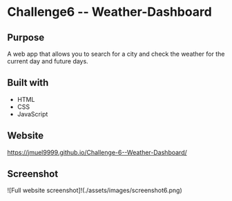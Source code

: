 # Challenge6 -- Weather-Dashboard

## Purpose
A web app that allows you to search for a city and check the weather for the current day and future days.

## Built with
* HTML
* CSS
* JavaScript

## Website
https://jmuel9999.github.io/Challenge-6--Weather-Dashboard/

## Screenshot
![Full website screenshot]!(./assets/images/screenshot6.png)
